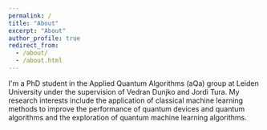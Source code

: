 ```yaml
---
permalink: /
title: "About"
excerpt: "About"
author_profile: true
redirect_from: 
  - /about/
  - /about.html
---
```


I'm a PhD student in the Applied Quantum Algorithms (aQa) group at Leiden University under the supervision of Vedran Dunjko and Jordi Tura.
My research interests include the application of classical machine learning methods to improve the performance of quantum devices and quantum algorithms and the exploration of quantum machine learning algorithms.
